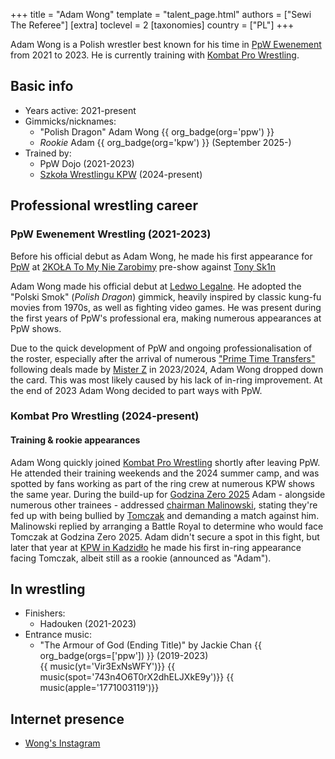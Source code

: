 +++
title = "Adam Wong"
template = "talent_page.html"
authors = ["Sewi The Referee"]
[extra]
toclevel = 2
[taxonomies]
country = ["PL"]
+++

Adam Wong is a Polish wrestler best known for his time in [PpW Ewenement](@/o/ppw.md) from 2021 to 2023. He is currently training with [Kombat Pro Wrestling](@/o/kpw.md).

## Basic info

* Years active: 2021-present
* Gimmicks/nicknames:
  - "Polish Dragon" Adam Wong {{ org_badge(org='ppw') }}
  - _Rookie_ Adam {{ org_badge(org='kpw') }} (September 2025-)
* Trained by:
  - PpW Dojo (2021-2023)
  - [Szkoła Wrestlingu KPW](@/o/szkola-kpw.md) (2024-present)

## Professional wrestling career

### PpW Ewenement Wrestling (2021-2023)

Before his official debut as Adam Wong, he made his first appearance for [PpW](@/o/ppw.md) at [2KOŁA To My Nie Zarobimy](@/e/ppw/2019-12-07-ppw-2kola-to-my-nie-zarobimy.md) pre-show against [Tony Sk1n](@/w/tony-sk1n.md)

Adam Wong made his official debut at [Ledwo Legalne](@/e/ppw/2021-06-12-ppw-ledwo-legalne.md). He adopted the "Polski Smok" (_Polish Dragon_) gimmick, heavily inspired by classic kung-fu movies from 1970s, as well as fighting video games. He was present during the first years of PpW's professional era, making numerous appearances at PpW shows.

Due to the quick development of PpW and ongoing professionalisation of the roster, especially after the arrival of numerous ["Prime Time Transfers"](@/a/ptw-exits.md) following deals made by [Mister Z](@/w/mister-z.md) in 2023/2024, Adam Wong dropped down the card. This was most likely caused by his lack of in-ring improvement. At the end of 2023 Adam Wong decided to part ways with PpW.

### Kombat Pro Wrestling (2024-present)

#### Training & rookie appearances

Adam Wong quickly joined [Kombat Pro Wrestling](@/o/kpw.md) shortly after leaving PpW. He attended their training weekends and the 2024 summer camp, and was spotted by fans working as part of the ring crew at numerous KPW shows the same year. During the build-up for [Godzina Zero 2025](@/e/kpw/2025-08-22-kpw-godzina-zero-2025.md) Adam - alongside numerous other trainees - addressed [chairman Malinowski](@/w/krystian-malinowski.md), stating they're fed up with being bullied by [Tomczak](@/w/tomczak.md) and demanding a match against him. Malinowski replied by arranging a Battle Royal to determine who would face Tomczak at Godzina Zero 2025. Adam didn't secure a spot in this fight, but later that year at [KPW in Kadzidło](@/e/kpw/2025-09-06-kpw-kadzidlo.md) he made his first in-ring appearance facing Tomczak, albeit still as a rookie (announced as "Adam").

## In wrestling

* Finishers:
  - Hadouken (2021-2023)
* Entrance music:
  - "The Armour of God (Ending Title)" by Jackie Chan
    {{ org_badge(orgs=['ppw']) }} (2019-2023) <br>
    {{ music(yt='Vir3ExNsWFY')}}
    {{ music(spot='743n4O6T0rX2dhELJXkE9y')}}
    {{ music(apple='1771003119')}}

## Internet presence

* [Wong's Instagram](https://www.instagram.com/the_polish_dragon/)

